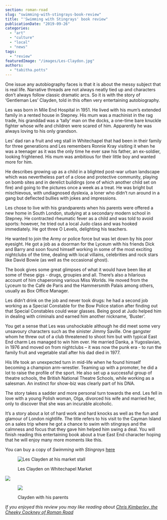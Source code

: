 ```yaml
---
section: roman-road
slug: "swimming-with-stingrays-book-review"
title: "'Swimming with Stingrays' book review"
publicationDate: "2019-09-26"
categories: 
  - "art"
  - "culture"
  - "local"
  - "news"
tags: 
  - "review"
featuredImage: "/images/Les-Claydon.jpg"
authors: 
  - "tabitha.potts"
---
```


One issue any autobiography faces is that it is about the messy subject that is real life. Narrative threads are not always neatly tied up and characters don’t always follow classic dramatic arcs. So it is with the story of ‘Gentleman Les’ Clayden, told in this often very entertaining autobiography.

Les was born in Mile End Hospital in 1951. He lived with his mum’s extended family in a rented house in Stepney. His mum was a machinist in the rag trade, his granddad was a ‘tally’ man on the docks, a one-time bare knuckle fighter whose wife and children were scared of him. Apparently he was always loving to his only grandson.

Les’ dad ran a fruit and veg stall in Whitechapel that had been in their family for three generations and Les remembers Ronnie Kray visiting it when he was a teenager as it was the only time he ever saw his father, an ex-soldier, looking frightened. His mum was ambitious for their little boy and wanted more for him.

He describes growing up as a child in a blighted post-war urban landscape which was nevertheless part of a close and protective community, playing on bomb sites and in derelict buildings (one of which another child set on fire) and going to the pictures once a week as a treat. He was bright but mischievous, with undiagnosed dyslexia, a loner who didn’t run around in a gang but deflected bullies with jokes and impressions.

Les chose to live with his grandparents when his parents were offered a new home in South London, studying at a secondary modern school in Stepney. He contracted rheumatic fever as a child and was told to avoid sports: however, he tried out a local Judo class and was hooked immediately. He got three O Levels, delighting his teachers.

He wanted to join the Army or police force but was let down by his poor eyesight. He got a job as a doorman for the Lyceum with his friends Dick and Barry and soon found himself working in some of the most exciting nightclubs of the time, dealing with local villains, celebrities and rock stars like David Bowie (as well as the occasional ghost).

The book gives some great glimpses of what it would have been like at some of these gigs - drugs, groupies and all. There’s also a hilarious account of him chaperoning various Miss Worlds. He moved from the Lyceum to the Café de Paris and the Hammersmith Palais among others, usually as Box Office Manager.

Les didn’t drink on the job and never took drugs: he had a second job working as a Special Constable for the Bow Police station after finding out that Special Constables could wear glasses. Being good at Judo helped him in dealing with criminals and earned him another nickname, ‘Buster’.

You get a sense that Les was unshockable although he did meet some very unsavoury characters such as the sinister Jimmy Saville. One gangster whom he threw out of a club threatened to shoot him but with typical East End charm Les managed to win him over. He married Danka, a Yugoslavian, in 1976 and moved on from nightclubs – it was now the punk era - to run the family fruit and vegetable stall after his dad died in 1977.

His life took an unexpected turn in mid-life when he found himself becoming a champion arm-wrestler. Teaming up with a promoter, he did a lot to raise the profile of the sport. He also set up a successful group of theatre schools, the British National Theatre Schools, while working as a salesman. An instinct for show-biz was clearly part of his DNA.

The story takes a sadder and more personal turn towards the end. Les fell in love with a young Polish woman, Olga, divorced his wife and married her, only to discover that she was an incurable alcoholic.

It’s a story about a lot of hard work and hard knocks as well as the fun and glamour of London nightlife. The title refers to his visit to the Cayman Island on a sales trip where he got a chance to swim with stingrays and the calmness and focus that they gave him helped him swing a deal. You will finish reading this entertaining book about a true East End character hoping that he will enjoy many more moments like this.

You can buy a copy of _Swimming with Stingrays_ [here](https://www.amazon.co.uk/Swimming-Stingrays-Other-Side-Life-ebook/dp/B07BVD19NF)

<figure>

![Les Clayden at his market stall](/images/Les-on-Whitechapel-Market-1024x794.jpg)

<figcaption>

Les Clayden on Whitechapel Market

</figcaption>

</figure>

![](/images/Les-and-Olga-in-Zakopane-in-2002-New-Year’s-Eve-1024x567.jpg)

<figure>

![](/images/Les-with-Mum-and-Dad-1024x759.jpg)

<figcaption>

Clayden with his parents

</figcaption>

</figure>

_If you enjoyed this review you may like reading about [Chris Kimberley, the Cheeky Cockney of Roman Road](https://romanroadlondon.com/portrait-cheeky-cockney-life-after-being-postman/)_
